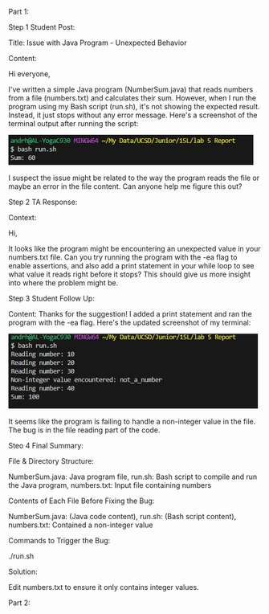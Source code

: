 Part 1:

Step 1 Student Post:

Title: Issue with Java Program - Unexpected Behavior

Content:

Hi everyone,

I've written a simple Java program (NumberSum.java) that reads numbers from a file (numbers.txt) and calculates their sum. 
However, when I run the program using my Bash script (run.sh), it's not showing the expected result. Instead, it just stops without any error message. 
Here's a screenshot of the terminal output after running the script:

![Image](lab5error.jpg)

I suspect the issue might be related to the way the program reads the file or maybe an error in the file content. Can anyone help me figure this out?

Step 2 TA Response:

Context:

Hi,

It looks like the program might be encountering an unexpected value in your numbers.txt file. 
Can you try running the program with the -ea flag to enable assertions, and also add a print statement in your while loop to see what value it reads right before it stops? 
This should give us more insight into where the problem might be.

Step 3 Student Follow Up:
   
Content:
Thanks for the suggestion! I added a print statement and ran the program with the -ea flag. Here's the updated screenshot of my terminal:

![Image](lab5update.jpg)

It seems like the program is failing to handle a non-integer value in the file. The bug is in the file reading part of the code.

Steo 4 Final Summary:

File & Directory Structure:

NumberSum.java: Java program file, run.sh: Bash script to compile and run the Java program, numbers.txt: Input file containing numbers

Contents of Each File Before Fixing the Bug:

NumberSum.java: (Java code content), run.sh: (Bash script content), numbers.txt: Contained a non-integer value

Commands to Trigger the Bug:

./run.sh

Solution:

Edit numbers.txt to ensure it only contains integer values.

Part 2:

